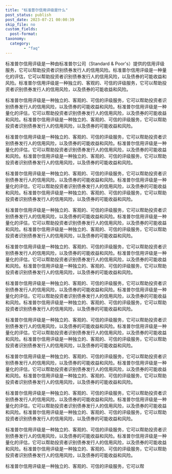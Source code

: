 ```yaml
---
title: "标准普尔信用评级是什么"
post_status: publish
post_date: 2023-07-21 00:00:39
skip_file: no
custom_fields: 
  post-format: 
taxonomy:
  category:
        - "faq"
---
```


标准普尔信用评级是一种由标准普尔公司（Standard & Poor's）提供的信用评级服务，它可以帮助投资者识别债券发行人的信用风险。标准普尔信用评级是一种量化的评估，它可以帮助投资者识别债券发行人的信用风险，以及债券的可能收益和风险。标准普尔信用评级是一种独立的、客观的、可信的评级服务，它可以帮助投资者识别债券发行人的信用风险，以及债券的可能收益和风险。

标准普尔信用评级是一种独立的、客观的、可信的评级服务，它可以帮助投资者识别债券发行人的信用风险，以及债券的可能收益和风险。标准普尔信用评级是一种量化的评估，它可以帮助投资者识别债券发行人的信用风险，以及债券的可能收益和风险。标准普尔信用评级是一种独立的、客观的、可信的评级服务，它可以帮助投资者识别债券发行人的信用风险，以及债券的可能收益和风险。

标准普尔信用评级是一种独立的、客观的、可信的评级服务，它可以帮助投资者识别债券发行人的信用风险，以及债券的可能收益和风险。标准普尔信用评级是一种量化的评估，它可以帮助投资者识别债券发行人的信用风险，以及债券的可能收益和风险。标准普尔信用评级是一种独立的、客观的、可信的评级服务，它可以帮助投资者识别债券发行人的信用风险，以及债券的可能收益和风险。

标准普尔信用评级是一种独立的、客观的、可信的评级服务，它可以帮助投资者识别债券发行人的信用风险，以及债券的可能收益和风险。标准普尔信用评级是一种量化的评估，它可以帮助投资者识别债券发行人的信用风险，以及债券的可能收益和风险。标准普尔信用评级是一种独立的、客观的、可信的评级服务，它可以帮助投资者识别债券发行人的信用风险，以及债券的可能收益和风险。

标准普尔信用评级是一种独立的、客观的、可信的评级服务，它可以帮助投资者识别债券发行人的信用风险，以及债券的可能收益和风险。标准普尔信用评级是一种量化的评估，它可以帮助投资者识别债券发行人的信用风险，以及债券的可能收益和风险。标准普尔信用评级是一种独立的、客观的、可信的评级服务，它可以帮助投资者识别债券发行人的信用风险，以及债券的可能收益和风险。

标准普尔信用评级是一种独立的、客观的、可信的评级服务，它可以帮助投资者识别债券发行人的信用风险，以及债券的可能收益和风险。标准普尔信用评级是一种量化的评估，它可以帮助投资者识别债券发行人的信用风险，以及债券的可能收益和风险。标准普尔信用评级是一种独立的、客观的、可信的评级服务，它可以帮助投资者识别债券发行人的信用风险，以及债券的可能收益和风险。

标准普尔信用评级是一种独立的、客观的、可信的评级服务，它可以帮助投资者识别债券发行人的信用风险，以及债券的可能收益和风险。标准普尔信用评级是一种量化的评估，它可以帮助投资者识别债券发行人的信用风险，以及债券的可能收益和风险。标准普尔信用评级是一种独立的、客观的、可信的评级服务，它可以帮助投资者识别债券发行人的信用风险，以及债券的可能收益和风险。

标准普尔信用评级是一种独立的、客观的、可信的评级服务，它可以帮助投资者识别债券发行人的信用风险，以及债券的可能收益和风险。标准普尔信用评级是一种量化的评估，它可以帮助投资者识别债券发行人的信用风险，以及债券的可能收益和风险。标准普尔信用评级是一种独立的、客观的、可信的评级服务，它可以帮助投资者识别债券发行人的信用风险，以及债券的可能收益和风险。

标准普尔信用评级是一种独立的、客观的、可信的评级服务，它可以帮助投资者识别债券发行人的信用风险，以及债券的可能收益和风险。标准普尔信用评级是一种量化的评估，它可以帮助投资者识别债券发行人的信用风险，以及债券的可能收益和风险。标准普尔信用评级是一种独立的、客观的、可信的评级服务，它可以帮助投资者识别债券发行人的信用风险，以及债券的可能收益和风险。

标准普尔信用评级是一种独立的、客观的、可信的评级服务，它可以帮助投资者识别债券发行人的信用风险，以及债券的可能收益和风险。标准普尔信用评级是一种量化的评估，它可以帮助投资者识别债券发行人的信用风险，以及债券的可能收益和风险。标准普尔信用评级是一种独立的、客观的、可信的评级服务，它可以帮助投资者识别债券发行人的信用风险，以及债券的可能收益和风险。

标准普尔信用评级是一种独立的、客观的、可信的评级服务，它可以帮助投资者识别债券发行人的信用风险，以及债券的可能收益和风险。标准普尔信用评级是一种量化的评估，它可以帮助投资者识别债券发行人的信用风险，以及债券的可能收益和风险。标准普尔信用评级是一种独立的、客观的、可信的评级服务，它可以帮助投资者识别债券发行人的信用风险，以及债券的可能收益和风险。

标准普尔信用评级是一种独立的、客观的、可信的评级服务，它可以帮

